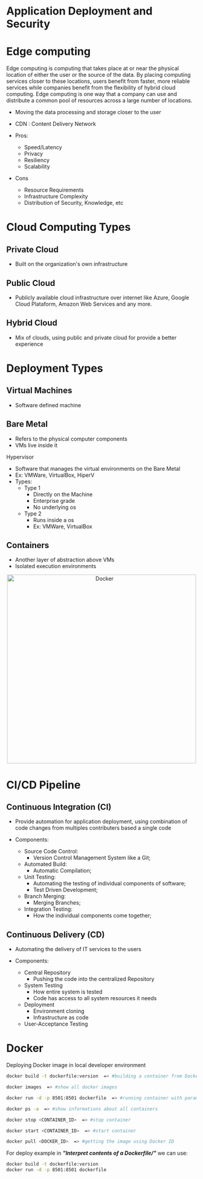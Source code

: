 # Application Deployment and Security

# Edge computing

Edge computing is computing that takes place at or near the physical location of either the user or the source of the data. By placing computing services closer to these locations, users benefit from faster, more reliable services while companies benefit from the flexibility of hybrid cloud computing. Edge computing is one way that a company can use and distribute a common pool of resources across a large number of locations.

- Moving the data processing and storage closer to the user
- CDN : Content Delivery Network

- Pros:
    - Speed/Latency
    - Privacy
    - Resiliency
    - Scalability

- Cons
    - Resource Requirements
    - Infrastructure Complexity
    - Distribution of Security, Knowledge, etc

# Cloud Computing Types

## Private Cloud 

- Built on the organization's own infrastructure

## Public Cloud

- Publicly available cloud infrastructure over internet like Azure, Google Cloud Plataform, Amazon Web Services and any more.

## Hybrid Cloud

- Mix of clouds, using public and private cloud for provide a better experience

# Deployment Types 

## Virtual Machines

- Software defined machine

## Bare Metal 

- Refers to the physical computer components
- VMs live inside it

Hypervisor

- Software that manages the virtual environments on the Bare Metal
- Ex: VMWare, VirtualBox, HiperV
- Types:
    - Type 1
        - Directly on the Machine
        - Enterprise grade
        - No underlying os
    - Type 2
        - Runs inside a os
        - Ex: VMWare, VirtualBox

## Containers 

- Another layer of abstraction above VMs
- Isolated execution environments

<div class='img-docker' align="center">
    <img src="https://www.docker.com/sites/default/files/d8/2018-11/docker-containerized-appliction-blue-border_2.png" alt="Docker" width="500">
</div>

# CI/CD Pipeline

## Continuous Integration (CI)

- Provide automation for application deployment, using combination of code changes from multiples contributers based a single code

- Components:
    - Source Code Control:
        - Version Control Management System like a Git; 
    - Automated Build:
        - Automatic Compilation;
    - Unit Testing:
        - Automating the testing of individual components of software;
        - Test Driven Development;
    - Branch Merging:
        - Merging Branches;
    - Integration Testing:
        - How the individual components come together;

## Continuous Delivery (CD)

- Automating the delivery of IT services to the users

- Components:
    - Central Repository
        - Pushing the code into the centralized Repository
    - System Testing
        - How entire system is tested
        - Code has access to all system resources it needs
    - Deployment
        - Environment cloning
        - Infrastructure as code
    - User-Acceptance Testing

# Docker 

Deploying Docker image in local developer environment

```sh
docker build -t dockerfile:version  => #building a container from Dockerfile

docker images  => #show all docker images

docker run -d -p 8501:8501 dockerfile  => #running container with params -d (detached) and -p (port forwarding (HOST_PORT:CONTAINER_PORT))

docker ps -a  => #show informations about all containers

docker stop <CONTAINER_ID>  => #stop container

docker start <CONTAINER_ID>  => #start container

docker pull <DOCKER_ID>  => #getting the image using Docker ID
```

For deploy example in ***"Interpret contents of a Dockerfile/"*** we can use:
```sh
docker build -t dockerfile:version
docker run -d -p 8501:8501 dockerfile
```

